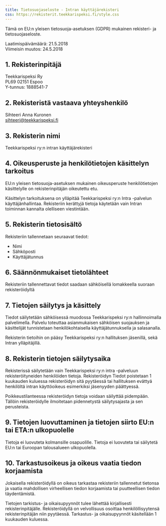 ```yaml
---
title: Tietosuojaseloste - Intran käyttäjärekisteri
css: https://rekisterit.teekkarispeksi.fi/style.css
---
```


Tämä on EU:n yleisen tietosuoja-asetuksen (GDPR) mukainen rekisteri- ja tietosuojaseloste.

Laatimispäivämäärä: 21.5.2018  
Viimeisin muutos: 24.5.2018

## 1. Rekisterinpitäjä

Teekkarispeksi Ry  
PL69 02151 Espoo  
Y-tunnus: 1888541-7  

## 2. Rekisteristä vastaava yhteyshenkilö

Sihteeri Anna Kuronen  
[sihteeri@teekkarispeksi.fi](mailto:sihteeri@teekkarispeksi.fi)

## 3. Rekisterin nimi

Teekkarispeksi ry:n intran käyttäjärekisteri

## 4. Oikeusperuste ja henkilötietojen käsittelyn tarkoitus

EU:n yleisen tietosuoja-asetuksen mukainen oikeusperuste henkilötietojen käsittelylle on rekisterinpitäjän oikeutettu etu.

Käsittelyn tarkoituksena on ylläpitää Teekkarispeksi ry:n Intra -palvelun käyttäjänhallintaa. Rekisteriin kerättyjä tietoja käytetään vain Intran toiminnan kannalta olelliseen viestintään.

## 5. Rekisterin tietosisältö

Rekisteriin tallennetaan seuraavat tiedot:

  * Nimi
  * Sähköposti
  * Käyttäjätunnus

## 6. Säännönmukaiset tietolähteet

Rekisteriin tallennettavat tiedot saadaan sähköisellä lomakkeella suoraan rekisteröidyltä

## 7. Tietojen säilytys ja käsittely

Tiedot säilytetään sähköisessä muodossa Teekkarispeksi ry:n hallinnoimalla palvelimella. Palvelu toteuttaa asianmukaisen sähköisen suojauksen ja käsittelijät tunnistetaan henkilökohtaisella käyttäjätunnuksella ja salasanalla.

Rekisterin tietoihin on pääsy Teekkarispeksi ry:n hallituksen jäsenillä, sekä Intran ylläpitäjillä.

## 8. Rekisterin tietojen säilytysaika

Rekisterissä säilytetään vain Teekkarispeksi ry:n intra -palveluun rekisteröityneiden henkilöiden tietoja. Rekisteröidyn Tiedot poistetaan 1 kuukauden kuluessa rekisteröidyn sitä pyytäessä tai hallituksen evättyä henkilöltä intran käyttöoikeus esimerkiksi jäsenyyden päättyessä.

Poikkeustilanteessa rekisteröidyn tietoja voidaan säilyttää pidempään. Tällöin rekisteröidylle ilmoitetaan pidennetystä säilytysajasta ja sen perusteista.

## 9. Tietojen luovuttaminen ja tietojen siirto EU:n tai ETA:n ulkopuolelle

Tietoja ei luovuteta kolmansille osapuolille. Tietoja ei luovuteta tai säilytetä EU:n tai Euroopan talousalueen ulkopuolella.

## 10. Tarkastusoikeus ja oikeus vaatia tiedon korjaamista

Jokaisella rekisteröidyllä on oikeus tarkastaa rekisteriin tallennetut tietonsa ja vaatia mahdollisen virheellisen tiedon korjaamista tai puutteellisen tiedon täydentämistä. 

Tietojen tarkistus- ja oikaisupyynnöt tulee lähettää kirjallisesti rekisterinpitäjälle. Rekisteröidyllä on velvollisuus osoittaa henkilöllisyytensä rekisterinpitäjän niin pyytäessä. Tarkastus- ja oikaisupyynnöt käsitellään 1 kuukauden kuluessa.

